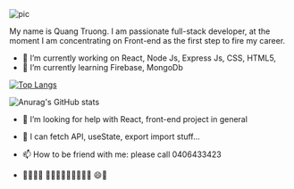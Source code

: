 
<img src ="https://steamuserimages-a.akamaihd.net/ugc/945094571616867748/680E4979CC75A2310664E0883F3F3FC6CBECA3BE/?imw=500&imh=300&ima=fit&impolicy=Letterbox&imcolor=%23000000&letterbox=false" alt="pic"/>

My name is Quang Truong. I am passionate full-stack developer, at the moment I am concentrating on Front-end as the first step to fire my career.
- 🔭 I’m currently working on React, Node Js, Express Js, CSS, HTML5, 
- 🌱 I’m currently learning Firebase, MongoDb


[![Top Langs](https://github-readme-stats.vercel.app/api/top-langs/?username=ValoQuang&layout=compact)](https://github.com/anuraghazra/github-readme-stats)





![Anurag's GitHub stats](https://github-readme-stats.vercel.app/api?username=ValoQuang&show_icons=true&theme=tokyonight)
- 🤔 I’m looking for help with React, front-end project in general
- 💬 I can fetch API, useState, export import stuff...
- 📫 How to be friend with me: please call 0406433423

-  👨‍✈️🛫🛬 🥓🍟🌭🍕🍗🥩🍣🍜🍛 😄🦈

